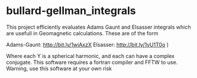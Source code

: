bullard-gellman_integrals
=========================

This project efficiently evaluates Adams Gaunt and Elsasser integrals which are usefull in Geomagnetic calculations. These are of the form

Adams-Gaunt: http://bit.ly/1wiAxzX
Elsasser: http://bit.ly/1vU1T0o )

Where each Y is a spherical harmonic, and each can have a complex conjugate. This software requires a fortran compiler and FFTW to use. Warning, use this software at your own risk
